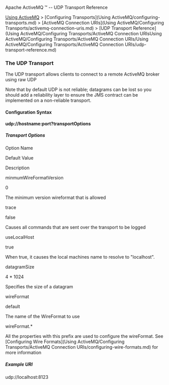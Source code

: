 Apache ActiveMQ ™ -- UDP Transport Reference 

[Using ActiveMQ](using-activemq.md) > [Configuring Transports](Using ActiveMQ/configuring-transports.md) > [ActiveMQ Connection URIs](Using ActiveMQ/Configuring Transports/activemq-connection-uris.md) > [UDP Transport Reference](Using ActiveMQ/Configuring Transports/ActiveMQ Connection URIsUsing ActiveMQ/Configuring Transports/ActiveMQ Connection URIs/Using ActiveMQ/Configuring Transports/ActiveMQ Connection URIs/udp-transport-reference.md)


### The UDP Transport

The UDP transport allows clients to connect to a remote ActiveMQ broker using raw UDP

Note that by default UDP is not reliable; datagrams can be lost so you should add a reliability layer to ensure the JMS contract can be implemented on a non-reliable transport.

#### Configuration Syntax

**udp://hostname:port?transportOptions**

##### Transport Options

Option Name

Default Value

Description

minmumWireFormatVersion

0

The minimum version wireformat that is allowed

trace

false

Causes all commands that are sent over the transport to be logged

useLocalHost

true

When true, it causes the local machines name to resolve to "localhost".

datagramSize

4 * 1024

Specifies the size of a datagram

wireFormat

default

The name of the WireFormat to use

wireFormat.*

All the properties with this prefix are used to configure the wireFormat. See [Configuring Wire Formats](Using ActiveMQ/Configuring Transports/ActiveMQ Connection URIs/configuring-wire-formats.md) for more information

##### Example URI

udp://localhost:8123

